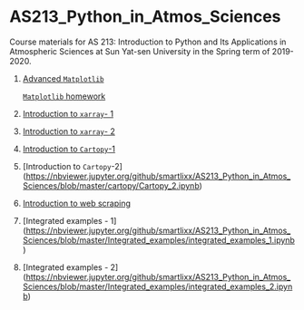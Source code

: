 # AS213_Python_in_Atmos_Sciences
Course materials for AS 213: Introduction to Python and Its Applications in Atmospheric Sciences at Sun Yat-sen University in the Spring term of 2019-2020.

1. [Advanced `Matplotlib`](https://nbviewer.jupyter.org/github/smartlixx/AS213_Python_in_Atmos_Sciences/blob/master/matplotlib/Matplotlib_advanced.ipynb)

   [`Matplotlib` homework](https://nbviewer.jupyter.org/github/smartlixx/AS213_Python_in_Atmos_Sciences/blob/master/matplotlib/Matplotlib_homework.ipynb)

2. [Introduction to `xarray`- 1](https://nbviewer.jupyter.org/github/smartlixx/AS213_Python_in_Atmos_Sciences/blob/master/xarray/xarray-1.ipynb)

3. [Introduction to `xarray`- 2](https://nbviewer.jupyter.org/github/smartlixx/AS213_Python_in_Atmos_Sciences/blob/master/xarray/xarray-2.ipynb)

4. [Introduction to `Cartopy`-1](https://nbviewer.jupyter.org/github/smartlixx/AS213_Python_in_Atmos_Sciences/blob/master/cartopy/Cartopy_1.ipynb)

5. [Introduction to `Cartopy`-2] (https://nbviewer.jupyter.org/github/smartlixx/AS213_Python_in_Atmos_Sciences/blob/master/cartopy/Cartopy_2.ipynb)

6. [Introduction to web scraping](https://nbviewer.jupyter.org/github/smartlixx/AS213_Python_in_Atmos_Sciences/blob/master/web-scraping/web-scaping.ipynb)

7. [Integrated examples - 1] (https://nbviewer.jupyter.org/github/smartlixx/AS213_Python_in_Atmos_Sciences/blob/master/Integrated_examples/integrated_examples_1.ipynb)

8. [Integrated examples - 2] (https://nbviewer.jupyter.org/github/smartlixx/AS213_Python_in_Atmos_Sciences/blob/master/Integrated_examples/integrated_examples_2.ipynb)


